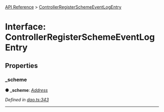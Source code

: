 [API Reference](../README.md) > [ControllerRegisterSchemeEventLogEntry](../interfaces/ControllerRegisterSchemeEventLogEntry.md)



# Interface: ControllerRegisterSchemeEventLogEntry


## Properties
<a id="_scheme"></a>

###  _scheme

**●  _scheme**:  *[Address](../#Address)* 

*Defined in [dao.ts:343](https://github.com/daostack/arc.js/blob/caacbb2/lib/dao.ts#L343)*





___


